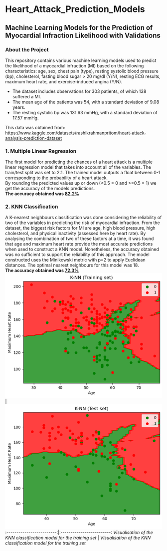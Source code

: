 # Heart_Attack_Prediction_Models
## Machine Learning Models for the Prediction of Myocardial Infraction Likelihood with Validations

### About the Project
This repository contains various machine learning models used to predict the likelihood of a myocardial infraction (MI) based on the following characteristics:
age, sex, chest pain (type), resting systolic blood pressure (bp), cholesterol, fasting blood sugar > 20 mg/dl (Y/N), resting ECG results, maximum heart rate, and exercise-induced angina (Y/N).
* The dataset includes observations for 303 patients, of which 138 suffered a MI.
* The mean age of the patients was 54, with a standard deviation of 9.08 years.
* The resting systolic bp was 131.63 mmHg, with a standard deviation of 17.57 mmHg.

This data was obtained from: https://www.kaggle.com/datasets/rashikrahmanpritom/heart-attack-analysis-prediction-dataset


### 1. Multiple Linear Regression
The first model for predicting the chances of a heart attack is a multiple linear regression model that takes into account all of the variables. The train/test split was set to 2:1. The trained model outputs a float between 0-1 corresponding to the probability of a heart attack.\
By rounding the predicted values up or down (<0.5 = 0 and >=0.5 = 1) we get the accuracy of the models predictions.\
**The accuracy obtained was <ins>82.2%</ins>**

### 2. KNN Classification
A K-nearest neighbours classification was done considering the reliability of two of the variables in predicting the risk of myocardial infraction. From the dataset, the biggest risk factors for MI are age, high blood pressure, high cholesterol, and physical inactivity (assessed here by heart rate). By analysing the combination of two of these factors at a time, it was found that age and maximum heart rate provide the most accurate predictions when used to construct a KNN model. Nonetheless, the accuracy obtained was no sufficient to support the reliability of this approach. The model constructed uses the Minikowski metric with p=2 to apply Euclidean distances. The optimal nearest neighbours for this model was 18.\
**The accuracy obtained was <ins>72.3%</ins>**
![Image 1](graphs/KNN-training.png) | ![Image 2](graphs/KNN-test.png)
:-------------------------:|:-------------------------:
*Visualisation of the KNN classification model for the training set*        |  *Visualisation of the KNN classification model for the training set*



